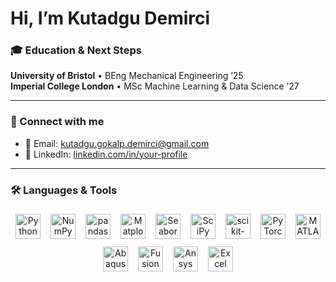# Hi, I’m Kutadgu Demirci

### 🎓 Education & Next Steps
**University of Bristol** • BEng Mechanical Engineering ’25  
**Imperial College London** • MSc Machine Learning & Data Science ’27

---

### 🔗 Connect with me  

- 📧 Email: [kutadgu.gokalp.demirci@gmail.com](mailto:kutadgu.gokalp.demirci@gmail.com)  
- 💼 LinkedIn: [linkedin.com/in/your-profile](https://www.linkedin.com/in/kutadgu-demirci/)

---

### 🛠️ Languages & Tools
<p align="center">
  <img src="https://img.shields.io/badge/Python-3776AB?logo=python&logoColor=white" alt="Python" style="margin:6px;" height="40"/>
  <img src="https://img.shields.io/badge/NumPy-013243?logo=numpy&logoColor=white" alt="NumPy" style="margin:6px;" height="40"/>
  <img src="https://img.shields.io/badge/pandas-150458?logo=pandas&logoColor=white" alt="pandas" style="margin:6px;" height="40"/>
  <img src="https://img.shields.io/badge/Matplotlib-11557C?logo=matplotlib&logoColor=white" alt="Matplotlib" style="margin:6px;" height="40"/>
  <img src="https://img.shields.io/badge/Seaborn-184E77?logo=seaborn&logoColor=white" alt="Seaborn" style="margin:6px;" height="40"/>
  <img src="https://img.shields.io/badge/SciPy-8CAAE6?logo=scipy&logoColor=white" alt="SciPy" style="margin:6px;" height="40"/>
  <img src="https://img.shields.io/badge/scikit--learn-F7931E?logo=scikit-learn&logoColor=white" alt="scikit-learn" style="margin:6px;" height="40"/>
  <img src="https://img.shields.io/badge/PyTorch-EE4C2C?logo=pytorch&logoColor=white" alt="PyTorch" style="margin:6px;" height="40"/>
  <img src="https://img.shields.io/badge/MATLAB-0076A8?logo=mathworks&logoColor=white" alt="MATLAB" style="margin:6px;" height="40"/>
  <img src="https://img.shields.io/badge/Abaqus-0055A4?logo=3dsystems&logoColor=white" alt="Abaqus FEA" style="margin:6px;" height="40"/>
  <img src="https://img.shields.io/badge/Fusion360-008CAD?logo=autodesk&logoColor=white" alt="Fusion 360" style="margin:6px;" height="40"/>
  <img src="https://img.shields.io/badge/Ansys-FF6600?logo=ansys&logoColor=white" alt="Ansys" style="margin:6px;" height="40"/>
  <img src="https://img.shields.io/badge/Excel-217346?logo=microsoft-excel&logoColor=white" alt="Excel" style="margin:6px;" height="40"/>
</p>
